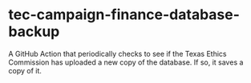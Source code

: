 # tec-campaign-finance-database-backup
A GitHub Action that periodically checks to see if the Texas Ethics Commission has uploaded a new copy of the database. If so, it saves a copy of it.
